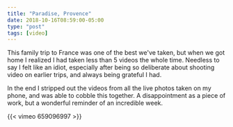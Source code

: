 ```yaml
---
title: "Paradise, Provence"
date: 2018-10-16T08:59:00-05:00
type: "post"
tags: [video]
---
```

This family trip to France was one of the best we've taken, but when we got home I realized I had taken less than 5 videos the whole time. Needless to say I felt like an idiot, especially after being so deliberate about shooting video on earlier trips, and always being grateful I had.

In the end I stripped out the videos from all the live photos taken on my phone, and was able to cobble this together. A disappointment as a piece of work, but a wonderful reminder of an incredible week.

{{< vimeo 659096997 >}}